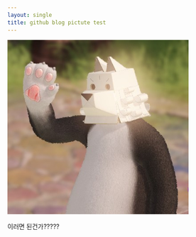```yaml
---
layout: single
title: github blog pictute test
---
```

![Á¦¸ñ](/assets/images/%EB%A1%9C%ED%95%98~.jpg)

이러면 된건가?????
